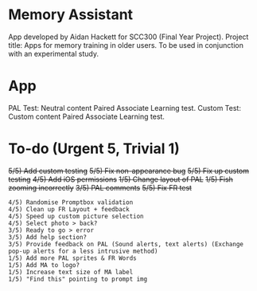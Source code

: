 Memory Assistant
========================================
App developed by Aidan Hackett for SCC300 (Final Year Project).
Project title: Apps for memory training in older users.
To be used in conjunction with an experimental study.

App
=== 
PAL Test: Neutral content Paired Associate Learning test.
Custom Test: Custom content Paired Associate Learning test.

To-do (Urgent 5, Trivial 1)
======
~~5/5) Add custom testing~~
~~5/5) Fix non-appearance bug~~ 
~~5/5) Fix up custom testing~~ 
~~4/5) Add iOS permissions~~
~~1/5) Change layout of PAL~~
~~1/5) Fish zooming incorrectly~~
~~3/5) PAL comments~~
~~5/5) Fix FR test~~

   
    4/5) Randomise Promptbox validation
    4/5) Clean up FR Layout + feedback
    4/5) Speed up custom picture selection
    4/5) Select photo > back?
    3/5) Ready to go > error 
    3/5) Add help section?
    3/5) Provide feedback on PAL (Sound alerts, text alerts) (Exchange pop-up alerts for a less intrusive method)    
    1/5) Add more PAL sprites & FR Words
    1/5) Add MA to logo?
    1/5) Increase text size of MA label
    1/5) "Find this" pointing to prompt img 


    

